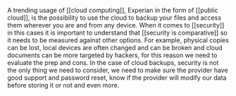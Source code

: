 A trending usage of [[cloud computing]], Experian in the form of [[public cloud]], is the possibility to use the cloud to backup your files and access them wherever you are and from any device.
When it comes to [[security]] in this cases it is important to understand that [[security is comparative]] so it needs to be measured against other options.
For example, physical copies can be lost, local devices are often changed and can be broken and cloud documents can be more targeted by hackers, for this reason we need to evaluate the prep and cons.
In the case of cloud backups, security is not the only thing we need to consider, we need to make sure the provider have good support and password reset, know if the provider will modify our data before storing it or not and even more.
